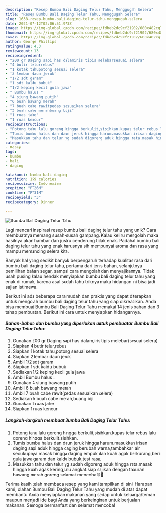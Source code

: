 ```yaml
---
description: "Resep Bumbu Bali Daging Telur Tahu, Menggugah Selera"
title: "Resep Bumbu Bali Daging Telur Tahu, Menggugah Selera"
slug: 1638-resep-bumbu-bali-daging-telur-tahu-menggugah-selera
date: 2021-07-12T02:06:51.973Z
image: https://img-global.cpcdn.com/recipes/fdbeb2dc9cf21902/680x482cq70/bumbu-bali-daging-telur-tahu-foto-resep-utama.jpg
thumbnail: https://img-global.cpcdn.com/recipes/fdbeb2dc9cf21902/680x482cq70/bumbu-bali-daging-telur-tahu-foto-resep-utama.jpg
cover: https://img-global.cpcdn.com/recipes/fdbeb2dc9cf21902/680x482cq70/bumbu-bali-daging-telur-tahu-foto-resep-utama.jpg
author: George Phillips
ratingvalue: 4.3
reviewcount: 13
recipeingredient:
- "200 gr Daging sapi has dalamiris tipis melebarsesuai selera"
- "4 butir telurrebus"
- "1 kotak tahupotong sesuai selera"
- "2 lembar daun jeruk"
- "1/2 sdt garam"
- "1 sdt kaldu bubuk"
- "1/2 keping kecil gula jawa"
- " Bumbu halus "
- "4 siung bawang putih"
- "6 buah bawang merah"
- "7 buah cabe rawitpedas sesuaikan selera"
- "5 buah cabe merahbuang biji"
- "1 ruas jahe"
- "1 ruas kencur"
recipeinstructions:
- "Potong tahu lalu goreng hingga berkulit,sisihkan.kupas telur rebus lalu goreng hingga berkulit,sisihkan."
- "Tumis bumbu halus dan daun jeruk hingga harum.masukkan irisan daging sapi aduk hingga daging berubah warna,tambahkan air secukupnya masak hingga daging empuk dan kuah agak berkurang,beri gula jawa,garam dan kaldu bubuk,test rasa."
- "Masukkan tahu dan telur yg sudah digoreng aduk hingga rata.masak hingga kuah agak kering,lalu angkat.siap sajikan dengan taburan bawang merah goreng.selamat mencoba😊🙏"
categories:
- Resep
tags:
- bumbu
- bali
- daging

katakunci: bumbu bali daging 
nutrition: 159 calories
recipecuisine: Indonesian
preptime: "PT26M"
cooktime: "PT31M"
recipeyield: "3"
recipecategory: Dinner

---
```



![Bumbu Bali Daging Telur Tahu](https://img-global.cpcdn.com/recipes/fdbeb2dc9cf21902/680x482cq70/bumbu-bali-daging-telur-tahu-foto-resep-utama.jpg)

Lagi mencari inspirasi resep bumbu bali daging telur tahu yang unik? Cara membuatnya memang susah-susah gampang. Kalau keliru mengolah maka hasilnya akan hambar dan justru cenderung tidak enak. Padahal bumbu bali daging telur tahu yang enak harusnya sih mempunyai aroma dan rasa yang mampu memancing selera kita.

Banyak hal yang sedikit banyak berpengaruh terhadap kualitas rasa dari bumbu bali daging telur tahu, pertama dari jenis bahan, selanjutnya pemilihan bahan segar, sampai cara mengolah dan menyajikannya. Tidak usah pusing kalau hendak menyiapkan bumbu bali daging telur tahu yang enak di rumah, karena asal sudah tahu triknya maka hidangan ini bisa jadi sajian istimewa.




Berikut ini ada beberapa cara mudah dan praktis yang dapat diterapkan untuk mengolah bumbu bali daging telur tahu yang siap dikreasikan. Anda bisa membuat Bumbu Bali Daging Telur Tahu memakai 14 jenis bahan dan 3 tahap pembuatan. Berikut ini cara untuk menyiapkan hidangannya.

<!--inarticleads1-->

##### Bahan-bahan dan bumbu yang diperlukan untuk pembuatan Bumbu Bali Daging Telur Tahu:

1. Gunakan 200 gr Daging sapi has dalam,iris tipis melebar(sesuai selera)
1. Siapkan 4 butir telur,rebus
1. Siapkan 1 kotak tahu,potong sesuai selera
1. Siapkan 2 lembar daun jeruk
1. Ambil 1/2 sdt garam
1. Siapkan 1 sdt kaldu bubuk
1. Sediakan 1/2 keping kecil gula jawa
1. Ambil  Bumbu halus :
1. Gunakan 4 siung bawang putih
1. Ambil 6 buah bawang merah
1. Ambil 7 buah cabe rawit(pedas sesuaikan selera)
1. Sediakan 5 buah cabe merah,buang biji
1. Gunakan 1 ruas jahe
1. Siapkan 1 ruas kencur




<!--inarticleads2-->

##### Langkah-langkah membuat Bumbu Bali Daging Telur Tahu:

1. Potong tahu lalu goreng hingga berkulit,sisihkan.kupas telur rebus lalu goreng hingga berkulit,sisihkan.
1. Tumis bumbu halus dan daun jeruk hingga harum.masukkan irisan daging sapi aduk hingga daging berubah warna,tambahkan air secukupnya masak hingga daging empuk dan kuah agak berkurang,beri gula jawa,garam dan kaldu bubuk,test rasa.
1. Masukkan tahu dan telur yg sudah digoreng aduk hingga rata.masak hingga kuah agak kering,lalu angkat.siap sajikan dengan taburan bawang merah goreng.selamat mencoba😊🙏




Terima kasih telah membaca resep yang kami tampilkan di sini. Harapan kami, olahan Bumbu Bali Daging Telur Tahu yang mudah di atas dapat membantu Anda menyiapkan makanan yang sedap untuk keluarga/teman maupun menjadi ide bagi Anda yang berkeinginan untuk berjualan makanan. Semoga bermanfaat dan selamat mencoba!
